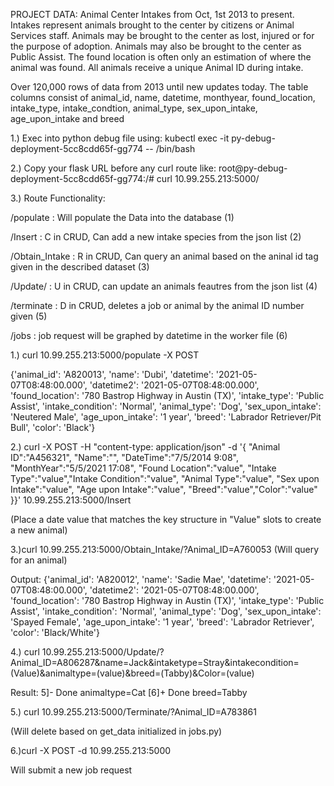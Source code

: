 PROJECT DATA: Animal Center Intakes from Oct, 1st 2013 to present. Intakes represent animals brought to the center by citizens or Animal Services staff. Animals may be brought to the center as lost, injured or for the purpose of adoption. Animals may also be brought to the center as Public Assist. The found location is often only an estimation of where the animal was found. All animals receive a unique Animal ID during intake.

Over 120,000 rows of data from 2013 until new updates today. The table columns consist of animal_id, name, datetime, monthyear, found_location, intake_type, intake_condtion, animal_type, sex_upon_intake, age_upon_intake and breed 

1.) Exec into python debug file using: kubectl exec -it py-debug-deployment-5cc8cdd65f-gg774  -- /bin/bash

2.) Copy your flask URL before any curl route like: root@py-debug-deployment-5cc8cdd65f-gg774:/# curl 10.99.255.213:5000/

3.) Route Functionality:

/populate : Will populate the Data into the database (1)

/Insert : C in CRUD, Can add a new intake species from the json list (2)

/Obtain_Intake : R in CRUD, Can query an animal based on the aninal id tag given in the described dataset (3)

/Update/ : U in CRUD, can update an animals feautres from the json list (4)

/terminate : D in CRUD, deletes a job or animal by the animal ID number given (5)

/jobs : job request will be graphed by datetime in the worker file (6)

1.) curl 10.99.255.213:5000/populate -X POST

{'animal_id': 'A820013', 'name': 'Dubi', 'datetime': '2021-05-07T08:48:00.000', 'datetime2': '2021-05-07T08:48:00.000', 'found_location': '780 Bastrop Highway in Austin (TX)', 'intake_type': 'Public Assist', 'intake_condition': 'Normal', 'animal_type': 'Dog', 'sex_upon_intake': 'Neutered Male', 'age_upon_intake': '1 year', 'breed': 'Labrador Retriever/Pit Bull', 'color': 'Black'}

2.) curl -X POST -H "content-type: application/json" -d '{ "Animal ID":"A456321", "Name":"", "DateTime":"7/5/2014 9:08", "MonthYear":"5/5/2021 17:08", "Found Location":"value", "Intake Type":"value","Intake Condition":"value", "Animal Type":"value", "Sex upon Intake":"value", "Age upon Intake":"value", "Breed":"value","Color":"value" }}'   10.99.255.213:5000/Insert

(Place a date value that matches the key structure in "Value" slots to create a new animal)

3.)curl 10.99.255.213:5000/Obtain_Intake/?Animal_ID=A760053 (Will query for an animal)

Output: {'animal_id': 'A820012', 'name': 'Sadie Mae', 'datetime': '2021-05-07T08:48:00.000', 'datetime2': '2021-05-07T08:48:00.000', 'found_location': '780 Bastrop Highway in Austin (TX)', 'intake_type': 'Public Assist', 'intake_condition': 'Normal', 'animal_type': 'Dog', 'sex_upon_intake': 'Spayed Female', 'age_upon_intake': '1 year', 'breed': 'Labrador Retriever', 'color': 'Black/White'}

4.) curl 10.99.255.213:5000/Update/?Animal_ID=A806287&name=Jack&intaketype=Stray&intakecondition=(Value)&animaltype=(value)&breed=(Tabby)&Color=(value)

Result: 5]- Done          animaltype=Cat
[6]+ Done                 breed=Tabby

5.) curl 10.99.255.213:5000/Terminate/?Animal_ID=A783861

(Will delete based on get_data initialized in jobs.py)

6.)curl -X POST -d  10.99.255.213:5000

Will submit a new job request
